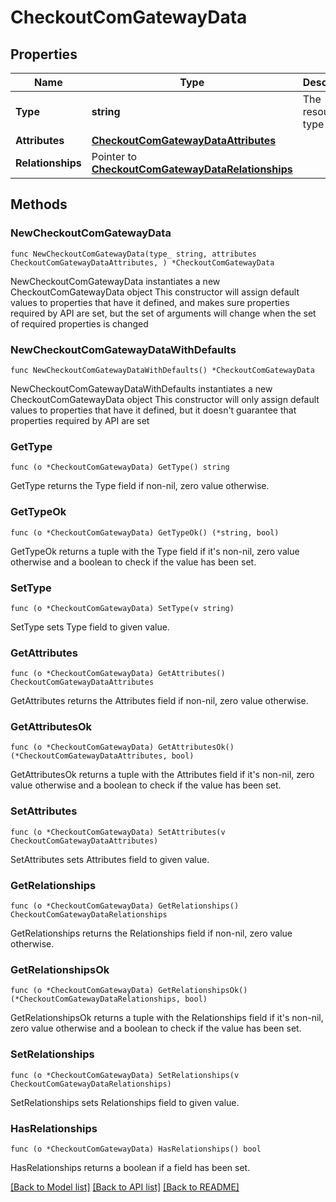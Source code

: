 # CheckoutComGatewayData

## Properties

Name | Type | Description | Notes
------------ | ------------- | ------------- | -------------
**Type** | **string** | The resource&#39;s type | 
**Attributes** | [**CheckoutComGatewayDataAttributes**](CheckoutComGatewayDataAttributes.md) |  | 
**Relationships** | Pointer to [**CheckoutComGatewayDataRelationships**](CheckoutComGatewayDataRelationships.md) |  | [optional] 

## Methods

### NewCheckoutComGatewayData

`func NewCheckoutComGatewayData(type_ string, attributes CheckoutComGatewayDataAttributes, ) *CheckoutComGatewayData`

NewCheckoutComGatewayData instantiates a new CheckoutComGatewayData object
This constructor will assign default values to properties that have it defined,
and makes sure properties required by API are set, but the set of arguments
will change when the set of required properties is changed

### NewCheckoutComGatewayDataWithDefaults

`func NewCheckoutComGatewayDataWithDefaults() *CheckoutComGatewayData`

NewCheckoutComGatewayDataWithDefaults instantiates a new CheckoutComGatewayData object
This constructor will only assign default values to properties that have it defined,
but it doesn't guarantee that properties required by API are set

### GetType

`func (o *CheckoutComGatewayData) GetType() string`

GetType returns the Type field if non-nil, zero value otherwise.

### GetTypeOk

`func (o *CheckoutComGatewayData) GetTypeOk() (*string, bool)`

GetTypeOk returns a tuple with the Type field if it's non-nil, zero value otherwise
and a boolean to check if the value has been set.

### SetType

`func (o *CheckoutComGatewayData) SetType(v string)`

SetType sets Type field to given value.


### GetAttributes

`func (o *CheckoutComGatewayData) GetAttributes() CheckoutComGatewayDataAttributes`

GetAttributes returns the Attributes field if non-nil, zero value otherwise.

### GetAttributesOk

`func (o *CheckoutComGatewayData) GetAttributesOk() (*CheckoutComGatewayDataAttributes, bool)`

GetAttributesOk returns a tuple with the Attributes field if it's non-nil, zero value otherwise
and a boolean to check if the value has been set.

### SetAttributes

`func (o *CheckoutComGatewayData) SetAttributes(v CheckoutComGatewayDataAttributes)`

SetAttributes sets Attributes field to given value.


### GetRelationships

`func (o *CheckoutComGatewayData) GetRelationships() CheckoutComGatewayDataRelationships`

GetRelationships returns the Relationships field if non-nil, zero value otherwise.

### GetRelationshipsOk

`func (o *CheckoutComGatewayData) GetRelationshipsOk() (*CheckoutComGatewayDataRelationships, bool)`

GetRelationshipsOk returns a tuple with the Relationships field if it's non-nil, zero value otherwise
and a boolean to check if the value has been set.

### SetRelationships

`func (o *CheckoutComGatewayData) SetRelationships(v CheckoutComGatewayDataRelationships)`

SetRelationships sets Relationships field to given value.

### HasRelationships

`func (o *CheckoutComGatewayData) HasRelationships() bool`

HasRelationships returns a boolean if a field has been set.


[[Back to Model list]](../README.md#documentation-for-models) [[Back to API list]](../README.md#documentation-for-api-endpoints) [[Back to README]](../README.md)


